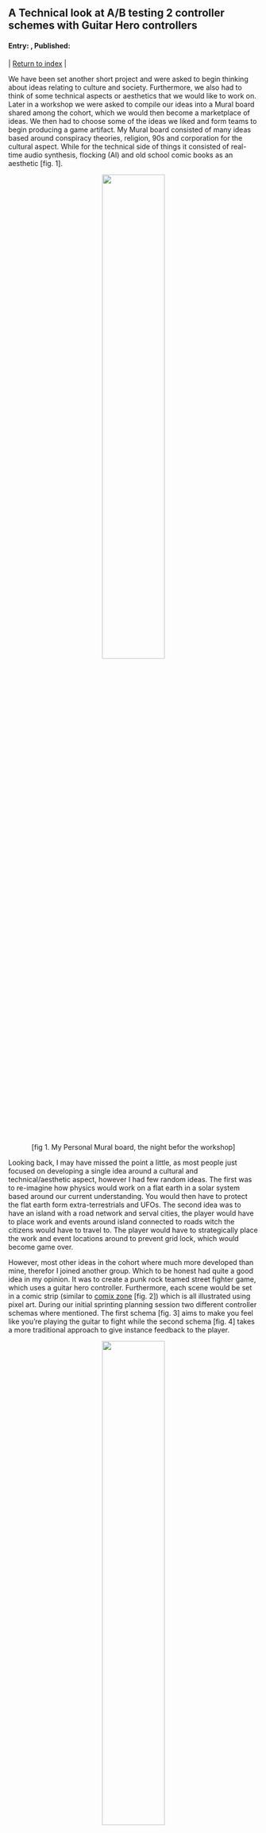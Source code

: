 ## A Technical look at A/B testing 2 controller schemes with Guitar Hero controllers
#### Entry: <span id="index"></span>, Published: <span id="published"></span>

<span class="priv_entry" style="display: inline;"></span>
| 
[Return to index](../)
| 
<span class="next_entry" style="display: inline;"></span>

We have been set another short project and were asked to begin thinking about ideas relating to culture and society. Furthermore, we also had to think of some technical aspects or aesthetics that we would like to work on. Later in a workshop we were asked to compile our ideas into a Mural board shared among the cohort, which we would then become a marketplace of ideas. We then had to choose some of the ideas we liked and form teams to begin producing a game artifact. My Mural board consisted of many ideas based around conspiracy theories, religion, 90s and corporation for the cultural aspect. While for the technical side of things it consisted of real-time audio synthesis, flocking (AI) and old school comic books as an aesthetic [fig. 1]. 

<p style="text-align: center;">
<img src="../resources/j6-muralBoard.png" style="margin-left: auto; margin-right: auto; width: 50%" >
<br />
[fig 1. My Personal Mural board, the night befor the workshop]
</p>

Looking back, I may have missed the point a little, as most people just focused on developing a single idea around a cultural and technical/aesthetic aspect, however I had few random ideas. The first was to re-imagine how physics would work on a flat earth in a solar system based around our current understanding. You would then have to protect the flat earth form extra-terrestrials and UFOs. The second idea was to have an island with a road network and serval cities, the player would have to place work and events around island connected to roads witch the citizens would have to travel to. The player would have to strategically place the work and event locations around to prevent grid lock, which would become game over.

However, most other ideas in the cohort where much more developed than mine, therefor I joined another group. Which to be honest had quite a good idea in my opinion. It was to create a punk rock teamed street fighter game, which uses a guitar hero controller. Furthermore, each scene would be set in a comic strip (similar to [comix zone](https://sega.fandom.com/wiki/Comix_Zone) [fig. 2]) which is all illustrated using pixel art. During our initial sprinting planning session two different controller schemas where mentioned. The first schema [fig. 3] aims to make you feel like you’re playing the guitar to fight while the second schema [fig. 4] takes a more traditional approach to give instance feedback to the player.

<p style="text-align: center;">
<img src="../resources/j6-commixZone.png" style="margin-left: auto; margin-right: auto; width: 50%" >
<br />
[fig 2. Screenshot from the start of Comix Zone]
<br />
<br />
<img src="../resources/j6-GH-cs1.png" style="margin-left: auto; margin-right: auto; width: 50%" >
<br />
[Fig.3 controller schema 1]
<br />
<br />
<img src="../resources/j6-GH-cs2.png" style="margin-left: auto; margin-right: auto; width: 50%" >
<br />
[Fig.4 controller schema 2]
</p>

Basically, in the first schema you hold down an attack button and strum to active the attack, strum up to jump, strum down to crouch and use two of the buttons to move. While on the second schema you just press the attack buttons to activate the attack, strum up and down to move and use the remaining two buttons to jump and crouch. As a team we couldn’t come to an agreement on which schema to use, though we were leaning towards the more traditional approach. However, we decided to do some A/B testing to see weather players preferred one over the other. This meant i now how to find a way to implement two different controller schemas without have two different code bases.

### Implementing the Controller Schema

To begin I configure the two controllers in the new Unity inputs system [[1](#c1)] as it allows different action maps (or controller groups). In this case configured it as ``player_1`` and ``player_2`` [fig. 5] each mapped to its own Guitar Hero controller, in this case this was quite simple since both controllers are from different versions of the game making it easy to distinguish between the two. Once I had defined the inputs for the two controllers, I had to find a way to access the two action maps consistently without having too much duplicate code. So, I decided to implement each input as a property which selects the correct action map based on the player number [listings. 1].

<p style="text-align: center;">
<img src="../resources/j6-unityInputs.png" style="margin-left: auto; margin-right: auto; width: 50%" >
<br />
[fig 5. Unity inputs action maps.]
</p>

```c#

public enum Player{ One=-1, Two=1 }			// define as -1 and 1 since its the player multiplier for direction and power attack
public Player playerNumber = Player.One;

// Inputs
protected float Green  => (playerNumber == Player.One ? inputSchem.Player1.Green  : inputSchem.Player2.Green ).ReadValue<float>();
protected float Red    => (playerNumber == Player.One ? inputSchem.Player1.Red    : inputSchem.Player2.Red   ).ReadValue<float>();
protected float Yellow => (playerNumber == Player.One ? inputSchem.Player1.Yellow : inputSchem.Player2.Yellow).ReadValue<float>();
protected float Blue   => (playerNumber == Player.One ? inputSchem.Player1.Blue   : inputSchem.Player2.Blue  ).ReadValue<float>();
protected float Orange => (playerNumber == Player.One ? inputSchem.Player1.Orange : inputSchem.Player2.Orange).ReadValue<float>();

protected float Strum_up   => (playerNumber == Player.One ? inputSchem.Player1.Strum_up   : inputSchem.Player2.Strum_up  ).ReadValue<float>();
protected float Strum_down => (playerNumber == Player.One ? inputSchem.Player1.Strum_down : inputSchem.Player2.Strum_down).ReadValue<float>();

protected float Wham => (playerNumber == Player.One ? inputSchem.Player1.Wham : inputSchem.Player2.Wham).ReadValue<float>();

```
[listings. 1, Inputs properties which selects the correct action map]

Following this I decided to just implement the more traditional schema (schema 2) as it is a little simpler and would allow me to develop the basic structure and functionality for each action. Therefor I implemented each action so it has an entry, hold and exit state [listing. 2].

```c#

private void Punch()
{

	if (Red > 0 && !redDown && CurrentAction == Actions.None)   // entry
	{
		CurrentAction = Actions.Punch;
		animator.SetTrigger("Punch");
		redDown = true;
	}
	else if ( CurrentAction == Actions.Punch )                  // hold
	{
		// do hit box stuff :)
	}
	else if ( Red == 0 && redDown )                             // exit
	{
		redDown = false;
	}

}

```
[listings. 2, Punch method with the entry, hold and exit states]

Each action (Jump, Crouch, Punch, Kick, Headbutt) is almost the same as punch [listings. 2] except they set the relevant animations and button presses. Now I had to find a way to implement the other controller scheme without duplicating the code. So I went about making the ``Player`` class abstract, so I could extend the functionality. Originally, I decided to add virtual methods for each state so I could also check if the player strummed while pressing the action key [listing. 3].

```c#

private void Punch()
{
	// Red
	// Play Punch Animation
	if (Red > 0 && !redDown && CurrentAction == Actions.None)
	{
		
		redDown = true;
		PrePunch();
		
	}
	else if ( CurrentAction == Actions.Punch )
	{
		RunPunch();
	}
	else if ( Red == 0 && redDown )
	{
		redDown = false;
		damageApplied = false;
		PostPunch();
	}

}

protected virtual void PrePunch() 
{
	CurrentAction = Actions.Punch;
	animator.SetTrigger("Punch");
	SendDamage(punchDamage);
}

protected virtual void RunPunch() 
{
	SendDamage(punchDamage);
}

protected virtual void PostPunch() {}

```
[listings. 3 added virtual method for each action state.]

However, I soon realised this was more complicated than it needed to be, and there was no intention of extending the functionality of the action except for checking if strum is up/down. Therefor I racked my brain a bit more to find a more logical solution, I thought it might be better to replace the if statement condition with abstract methods (for enter and exit) [listings. 4] so that they can be implemented in a child class.

```c#
private void Punch()
{
	// Red
	// Play Punch Animation
	if ( EnterPunch() )
	{
		
		redDown = true;
		CurrentAction = Actions.Punch;
		animator.SetTrigger("Punch");
		SendDamage(punchDamage);

	}
	else if ( CurrentAction == Actions.Punch )
	{
		SendDamage(punchDamage);
	}
	else if ( ExitPunch() )
	{
		redDown = false;
		damageApplied = false;
	}

}

protected abstract bool EnterPunch();

protected abstract bool ExitPunch();
```
[listings. 4, added abstract method for enter and exist conditions]

this now meant I could simple inherit form the ``Player`` class and just implement the Enter and Exit conditions for each controller schema [listings. 5][listings. 6]

```c#
protected override bool EnterPunch()
{

	bool struming = Strum_up > 0 || Strum_down > 0;

	return struming && Red > 0 && !redDown && CurrentAction == Actions.None;
}

protected override bool ExitPunch()
{
	return Strum_up == 0 && Strum_down == 0;
}
```
[Listings. 5, Player Controle schema 1, enter exit methods for punch]

```c#
protected override bool EnterPunch()
{
	return Red > 0 && !redDown && CurrentAction == Actions.None;
}

protected override bool ExitPunch()
{
	return Red == 0 && redDown;
}
```
[Listings. 6, Player controller schema 2, enter exit methods for punch]

Now all I had to do was created a ``BasePlayer`` prefab and attach the relevant player controller schema to a prefab variant of the ``BasePlayer`` and furthermore, add them to their own scene. Then we ready to build the project and A/B test.

### A/B Testing
To begin the A/B testing [[2](#c2)][[3](#c3)], we asked several people (about 10 in total) to play through the two controller schemas. We got quite a mixed bag or response which wasn’t necessarily what we expected. We expected that most people would prefer the traditional schema (schema 2), however what we found was the more "casual" players preferred the traditional schema while the more "hardcore" players liked the potential of the guitar scheme (schema 1). In general, everyone seemed to really liked how responsive the traditional schema was, in the sense that you press a button and it attacks, however the people that liked the guitar scheme found it was very satisfying to strum to trigger the attack. They also felt there was more to build on using the guitar scheme for example, strumming down could trigger an over arm punch while strumming up would perform an under-arm punch (or upper cut). However, players did find some potential issues with the guitar scheme, because jump is mapped to strum up without pressing an action button it made it extremely hard to preform jump, attack combos, which is an important aspect of games such as street fighter. What’s more, we found that people with smaller hands found it hard to move forwards and backwards in the guitar scheme or to jump and crouch in the traditional schema because they were mapped to the top and bottom buttons respectively. We did want to make switching between the two actions to be hard, however it wasn’t received well by the players, so we had a meeting to discuss solutions for the points raised.

To start because the responses where so mixed, we decided that we should have two game modes, "casual" (traditional schema) and "punk" (guitar scheme). We then discussed how we could resolve the minor issues raised and came up with quite an easy solution for the move (guitar scheme) and jump/crouch (traditional schema) buttons. We decided to just move them to the top two buttons and have the attack actions as the bottom 3 buttons. Furthermore, to resolve the jump combo issue we think it would be worth moving it to the whammy bar on the controller and we would do further A/B testing in the future. 

### Conclusion
At first I found it quite daunting having to find a way to create two different controller schemas, but after coming up with a relatively simple solution it was pretty straight forwards to implement. Furthermore, I’ve never really done any form of A/B testing, however, I now see that it is one of the most valuable things a developer can do to get player insight into two different systems. What’s more, we didn’t expect that the guitar scheme would be as well received as it was due to its potential, although it needs a little more refining. I will decently do more A/B testing in the future as it’s been a very pleasant experience to gain insights.


<!-- 
Notes:
- need to add figs of play testing.
- and maybe a vedio of gameplay!
-->

### Cites
##### All citations are available in a single [bibtex file](../references.bib)

<p id="c1">
[1] R. Damm, “Introducing the new Input System,” [Online]. Available: https://vwo.com/ab-testing/, [Accessed: 20 October 2021] 
</p>

<p id="c2">
[2] VWO, “A/B Testing Guide,” [Online]. Available: https://blog.unity.com/technology/introducing-the-new-input-system, [Accessed: 20 October 2021] 
</p>

<p id="c3">
[3] S. Collins, “A/B Testing for Game Design Iteration: A Bayesian Approach,” [Online Vedio]. Available: https://www.gdcvault.com/play/1020201/A-B-Testing-for-Game, [Accessed: 20 October 2021] 
</p>

### Other Resources
**Comix Zone**: https://sega.fandom.com/wiki/Comix_Zone  [Last Accessed: 05 october 2021]  

<br />
<br />

<span class="priv_entry" style="display: inline;"></span>
| 
[Return to index](../)
| 
<span class="next_entry" style="display: inline;"></span>

<br />
<br />

**Please refer to the [Licences and Sources](../resources/licences-and-sources) document for content used from external sources along with usage and licence infomation**

<br />

<script>
// Store the entry id and published values in a JS script, to make life easier with updateing links.
entry_id  = 6
published = "18-10-2021" 
week = 5

document.getElementById("index").innerHTML = entry_id
document.getElementById("published").innerHTML   = `${published} (Week: ${week})`


next_page = "journal_"+ (entry_id + 1)
priv_page = "journal_"+ (entry_id - 1)

next_links = document.getElementsByClassName("next_entry")
priv_links = document.getElementsByClassName("priv_entry")

// atempt to fetch the next page. 
// if we get an ok responce display the next links, 
// otherwise we have most likely reaced the end.
fetch('./'+next_page+'.html')
    .then (
        responce => {
        if ( responce.ok ) 
            for ( let i in next_links )
                next_links[i].innerHTML = '<a href="./'+next_page+'">Next ></a>'
        }
    )

// only display the priv page link if we have gone past the first page.
// theres no need to fetch the prv page, since we know the min id is 0
if (entry_id > 0)
    for ( let i in priv_links )
        priv_links[i].innerHTML = '<a href="./'+priv_page+'">< Priv</a>'


</script>